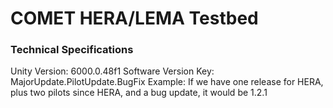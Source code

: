 # COMET HERA/LEMA Testbed
### Technical Specifications
Unity Version: 6000.0.48f1
Software Version Key: MajorUpdate.PilotUpdate.BugFix
    Example: If we have one release for HERA, plus two pilots since HERA, and a bug update, it would be 1.2.1
